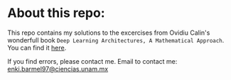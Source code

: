 # About this repo:

This repo contains my solutions to the excercises from Ovidiu Calin's wonderfull book `Deep Learning Architectures, A Mathematical Approach`. You can find it [here](https://www.academia.edu/78605175/Deep_Learning_Architectures). 

If you find errors, please contact me.
Email to contact me: enki.barmel97@ciencias.unam.mx
